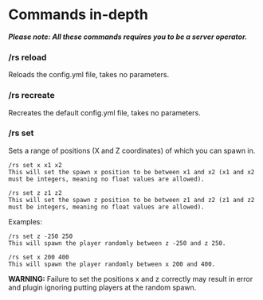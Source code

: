 # Commands in-depth

***Please note: All these commands requires you to be a server operator.***

### /rs reload
Reloads the config.yml file, takes no parameters.

### /rs recreate
Recreates the default config.yml file, takes no parameters.

### /rs set
Sets a range of positions (X and Z coordinates) of which you can spawn in.

    /rs set x x1 x2
    This will set the spawn x position to be between x1 and x2 (x1 and x2 must be integers, meaning no float values are allowed).

    /rs set z z1 z2
    This will set the spawn z position to be between z1 and z2 (z1 and z2 must be integers, meaning no float values are allowed).

Examples:

    /rs set z -250 250
    This will spawn the player randomly between z -250 and z 250.

    /rs set x 200 400
    This will spawn the player randomly between x 200 and 400.

**WARNING:** Failure to set the positions x and z correctly may result in error and plugin ignoring putting players at the random spawn.
